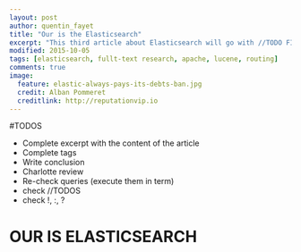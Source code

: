 ```yaml
---
layout: post
author: quentin_fayet
title: "Our is the Elasticsearch"
excerpt: "This third article about Elasticsearch will go with //TODO FINISH IT"
modified: 2015-10-05
tags: [elasticsearch, fullt-text research, apache, lucene, routing]
comments: true
image:
  feature: elastic-always-pays-its-debts-ban.jpg
  credit: Alban Pommeret
  creditlink: http://reputationvip.io
---
```


#TODOS

- Complete excerpt with the content of the article
- Complete tags
- Write conclusion
- Charlotte review
- Re-check queries (execute them in term)
- check //TODOS
- check !, :, ?

# OUR IS ELASTICSEARCH

